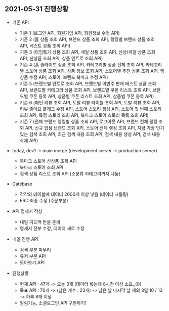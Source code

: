 ## 2021-05-31 진행상황

- 기존 API
    - 기존 1 (로그인 API, 회원가입 API, 회원정보 수정 API)
    - 기존 2 (홈 상품 조회 API, 브랜드 상품 조회 API, 랭킹별 브랜드 상품 조회 API, 베스트 상품 조회 API)
    - 기존 3 (타임특가 상품 조회 API, 세일 상품 조회 API, 신상/세일 상품 조회 API, 신상품 조회 API, 상품 인트로 조회 API)
    - 기존 4 (홈 슬라이드 상품 조회 API, 카테고리별 상품 전체 조회 API, 카테고리별 스토어 상품 조회 API, 상품 정보 조회 API, 스토어별 추천 상품 조회 API, 찜 상품 수정 API, 스토어, 브랜드 북마크 수정 API)
    - 기존 5 (브랜드별 인트로 조회 API, 브랜드별 이번주 판매 베스트 상품 조회 API, 브랜드별 카테고리 상품 조회 API, 브랜드별 쿠폰 리스트 조회 API, 브랜드별 쿠폰 등록 API, 상품별 쿠폰 리스트 조회 API, 상품별 쿠폰 등록 API)
    - 기존 6 (메인 리뷰 조회 API, 토탈 리뷰 타이틀 조회 API, 토탈 리뷰 조회 API, 리뷰 좋아요 플래그 수정 API, 스토어 스토리 생성 API, 스토어 첫 번째 스토리 조회 API, 특정 스토리 조회 API, 북마크 스토어 스토리 목록 조회 API)
    - 기존 7 (전체 브랜드 랭킹별 상품 조회 API, 로그아웃 API, 브랜드 전체 랭킹 조회 API, 신규 입점 브랜드 조회 API, 스토어 전체 랭킹 조회 API, 지금 가장 인기있는 검색 조회 API, 최근 검색 내용 조회 API, 검색 내용 생성 API, 검색 내용 삭제 API)

- today, dev1 -> main merge (development server -> production server)
    - 북마크 스토어 신상품 조회 API
    - 북마크 스토어 조회 API
    - 검색 상품 리스트 조회 API (소분류 카테고리까지 나눔)

- Datebase
    - 각각의 테이블에 데이터 2000개 이상 넣음 (데이터 크롤링)
    - ERD 최종 수정 (주문부분)

- API 명세서 작성
    - 내일 피드백 받을 준비
    - 명세서 전부 수정, 데이터 새로 수정

- 내일 진행 API
    - 검색 부분 마무리
    - 유저 부분 API
    - 모아보기 API

- 진행상황
    - 현재 API : 47개 -> 오늘 3개 (데이터 넣는데 8시간 이상 소요,,:disappointed_relieved:)
    - 목표 API : 70개 -> (남은 개수 : 23개) -> 남은 날 마지막 날 제외 3일 10 / 13 -> 하루 8개 이상
    - 알림기능, 소셜로그인 API 구현하기!